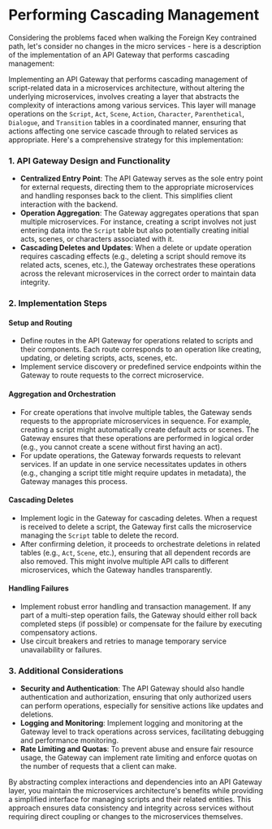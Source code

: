 # Performing Cascading Management 

Considering the problems faced when walking the Foreign Key contrained path, let's consider no changes in the micro services - here is a description of  the implementation of an API Gateway that performs cascading management:

Implementing an API Gateway that performs cascading management of script-related data in a microservices architecture, without altering the underlying microservices, involves creating a layer that abstracts the complexity of interactions among various services. This layer will manage operations on the `Script`, `Act`, `Scene`, `Action`, `Character`, `Parenthetical`, `Dialogue`, and `Transition` tables in a coordinated manner, ensuring that actions affecting one service cascade through to related services as appropriate. Here's a comprehensive strategy for this implementation:

### 1. API Gateway Design and Functionality

- **Centralized Entry Point**: The API Gateway serves as the sole entry point for external requests, directing them to the appropriate microservices and handling responses back to the client. This simplifies client interaction with the backend.
- **Operation Aggregation**: The Gateway aggregates operations that span multiple microservices. For instance, creating a script involves not just entering data into the `Script` table but also potentially creating initial acts, scenes, or characters associated with it.
- **Cascading Deletes and Updates**: When a delete or update operation requires cascading effects (e.g., deleting a script should remove its related acts, scenes, etc.), the Gateway orchestrates these operations across the relevant microservices in the correct order to maintain data integrity.

### 2. Implementation Steps

#### Setup and Routing

- Define routes in the API Gateway for operations related to scripts and their components. Each route corresponds to an operation like creating, updating, or deleting scripts, acts, scenes, etc.
- Implement service discovery or predefined service endpoints within the Gateway to route requests to the correct microservice.

#### Aggregation and Orchestration

- For create operations that involve multiple tables, the Gateway sends requests to the appropriate microservices in sequence. For example, creating a script might automatically create default acts or scenes. The Gateway ensures that these operations are performed in logical order (e.g., you cannot create a scene without first having an act).
- For update operations, the Gateway forwards requests to relevant services. If an update in one service necessitates updates in others (e.g., changing a script title might require updates in metadata), the Gateway manages this process.

#### Cascading Deletes

- Implement logic in the Gateway for cascading deletes. When a request is received to delete a script, the Gateway first calls the microservice managing the `Script` table to delete the record.
- After confirming deletion, it proceeds to orchestrate deletions in related tables (e.g., `Act`, `Scene`, etc.), ensuring that all dependent records are also removed. This might involve multiple API calls to different microservices, which the Gateway handles transparently.

#### Handling Failures

- Implement robust error handling and transaction management. If any part of a multi-step operation fails, the Gateway should either roll back completed steps (if possible) or compensate for the failure by executing compensatory actions.
- Use circuit breakers and retries to manage temporary service unavailability or failures.

### 3. Additional Considerations

- **Security and Authentication**: The API Gateway should also handle authentication and authorization, ensuring that only authorized users can perform operations, especially for sensitive actions like updates and deletions.
- **Logging and Monitoring**: Implement logging and monitoring at the Gateway level to track operations across services, facilitating debugging and performance monitoring.
- **Rate Limiting and Quotas**: To prevent abuse and ensure fair resource usage, the Gateway can implement rate limiting and enforce quotas on the number of requests that a client can make.

By abstracting complex interactions and dependencies into an API Gateway layer, you maintain the microservices architecture's benefits while providing a simplified interface for managing scripts and their related entities. This approach ensures data consistency and integrity across services without requiring direct coupling or changes to the microservices themselves.

